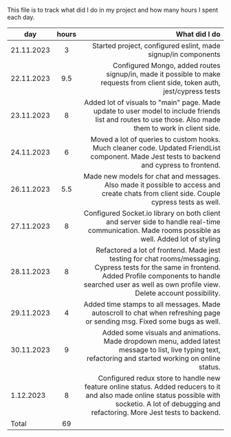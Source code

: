 This file is to track what did I do in my project and how many hours I spent each day.

| day        | hours           | What did I do  |
| ---------- |:---------------:| --------------:|
| 21.11.2023 |        3        | Started project, configured eslint, made signup/in components |
| 22.11.2023 |       9.5       | Configured Mongo, added routes signup/in, made it possible to make requests from client side, token auth, jest/cypress tests|
| 23.11.2023 |        8        | Added lot of visuals to "main" page. Made update to user model to include friends list and routes to use those. Also made them to work in client side.|
| 24.11.2023 |        6        | Moved a lot of queries to custom hooks. Much cleaner code. Updated FriendList component. Made Jest tests to backend and cypress to frontend. |
| 26.11.2023 |       5.5       | Made new models for chat and messages. Also made it possible to access and create chats from client side. Couple cypress tests as well. |
| 27.11.2023 |        8        | Configured Socket.io library on both client and server side to handle real-time communication. Made rooms possible as well. Added lot of styling |
| 28.11.2023 |        8        | Refactored a lot of frontend. Made jest testing for chat rooms/messaging. Cypress tests for the same in frontend. Added Profile components to handle searched user as well as own profile view. Delete account possibility. |
| 29.11.2023 |        4        | Added time stamps to all messages. Made autoscroll to chat when refreshing page or sending msg. Fixed some bugs as well.|
| 30.11.2023 |        9        | Added some visuals and animations. Made dropdown menu, added latest message to list, live typing text, refactoring and started working on online status. |
| 1.12.2023  |        8        | Configured redux store to handle new feature online status. Added reducers to it and also made online status possible with socketio. A lot of debugging and refactoring. More Jest tests to backend. |
|   Total    |        69       |   